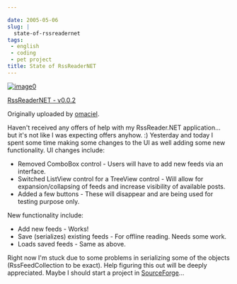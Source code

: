 ```yaml
---

date: 2005-05-06
slug: |
  state-of-rssreadernet
tags:
 - english
 - coding
 - pet project
title: State of RssReaderNET
---
```


[![image0](http://photos11.flickr.com/12678075_cbf9730de9_m.jpg)](http://www.flickr.com/photos/25563799@N00/12678075/)

[RssReaderNET -
v0.0.2](http://www.flickr.com/photos/25563799@N00/12678075/)

Originally uploaded by
[omaciel](http://www.flickr.com/people/25563799@N00/).

Haven't received any offers of help with my RssReader.NET application...
but it's not like I was expecting offers anyhow. :) Yesterday and today
I spent some time making some changes to the UI as well adding some new
functionality. UI changes include:

-   Removed ComboBox control - Users will have to add new feeds via an
    interface.
-   Switched ListView control for a TreeView control - Will allow for
    expansion/collapsing of feeds and increase visibility of available
    posts.
-   Added a few buttons - These will disappear and are being used for
    testing purpose only.

New functionality include:

-   Add new feeds - Works!
-   Save (serializes) existing feeds - For offline reading. Needs some
    work.
-   Loads saved feeds - Same as above.

Right now I'm stuck due to some problems in serializing some of the
objects (RssFeedCollection to be exact). Help figuring this out will be
deeply appreciated. Maybe I should start a project in
[SourceForge](http://www.sourceforge.net)...
